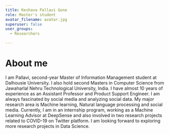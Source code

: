 ```yaml
---
title: Keshava Pallavi Gone
role: Master's student
avatar_filename: avatar.jpg
superuser: false
user_groups:
  - Researchers

---
```

# About me
I am Pallavi, second-year Master of Information Management student at Dalhousie University. I also hold second Masters in Computer Science from Jawaharlal Nehru Technological University, India.  I have almost 10 years of experience as an Assistant Professor and Product Support Engineer. I am always fascinated by social media and analyzing social data. My major research area is Machine learning, Natural language processing and social media. Currently, I am in an internship program, working as a Machine Learning Advisor at DeepSense and also involved in two research projects related to COVID-19 on Twitter platform. I am looking forward to exploring more research projects in Data Science.